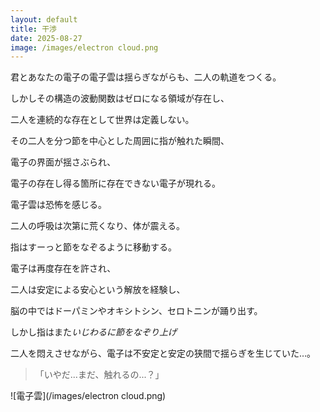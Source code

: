 ```yaml
---
layout: default
title: 干渉
date: 2025-08-27
image: /images/electron cloud.png
---
```


君とあなたの電子の電子雲は揺らぎながらも、二人の軌道をつくる。

しかしその構造の波動関数はゼロになる領域が存在し、

二人を連続的な存在として世界は定義しない。

その二人を分つ節を中心とした周囲に指が触れた瞬間、

電子の界面が揺さぶられ、

電子の存在し得る箇所に存在できない電子が現れる。

電子雲は恐怖を感じる。

二人の呼吸は次第に荒くなり、体が震える。

指はすーっと節をなぞるように移動する。

電子は再度存在を許され、

二人は安定による安心という解放を経験し、

脳の中ではドーパミンやオキシトシン、セロトニンが踊り出す。

しかし指はまた<em>いじわるに節をなぞり上げ</em>

二人を悶えさせながら、電子は不安定と安定の狭間で揺らぎを生じていた…。

> 「いやだ...まだ、触れるの...？」

![電子雲](/images/electron cloud.png)

